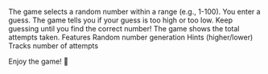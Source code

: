 The game selects a random number within a range (e.g., 1-100).
You enter a guess.
The game tells you if your guess is too high or too low.
Keep guessing until you find the correct number!
The game shows the total attempts taken.
Features
Random number generation
Hints (higher/lower)
Tracks number of attempts

Enjoy the game! 🎉

